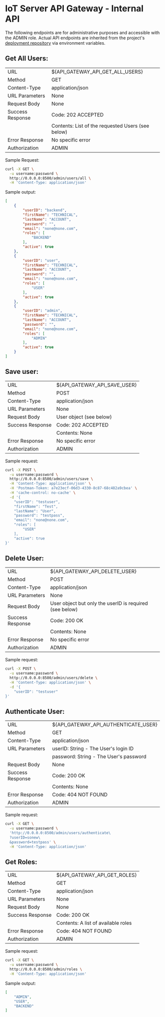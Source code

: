 # IoT Server API Gateway - Internal API
 
The following endpoints are for administrative purposes and accessible with the ADMIN role.
Actual API endpoints are inherited from the project's [deployment repository](https://github.com/tlvlp/iot-server-deployment) via environment variables.

## Get All Users:
| | |
| :--- | :--- |
| URL | ${API_GATEWAY_API_GET_ALL_USERS} |
| Method | GET |
| Content-Type | application/json |
| URL Parameters | None |
| Request Body | None |
| Success Response | Code: 202 ACCEPTED  |
| | Contents: List of the requested Users (see below) |
| Error Response | No specific error |
| Authorization | ADMIN |

Sample Request:
```bash
curl -X GET \
  -u username:password \
  http://0.0.0.0:8500/admin/users/all \
  -H 'Content-Type: application/json'
```

Sample output:
```json
[
    {
        "userID": "backend",
        "firstName": "TECHNICAL",
        "lastName": "ACCOUNT",
        "password": "",
        "email": "none@none.com",
        "roles": [
            "BACKEND"
        ],
        "active": true
    },
    {
        "userID": "user",
        "firstName": "TECHNICAL",
        "lastName": "ACCOUNT",
        "password": "",
        "email": "none@none.com",
        "roles": [
            "USER"
        ],
        "active": true
    },
    {
        "userID": "admin",
        "firstName": "TECHNICAL",
        "lastName": "ACCOUNT",
        "password": "",
        "email": "none@none.com",
        "roles": [
            "ADMIN"
        ],
        "active": true
    }
]

```

## Save user:
| | |
| :--- | :--- |
| URL | ${API_GATEWAY_API_SAVE_USER} |
| Method | POST |
| Content-Type | application/json |
| URL Parameters | None |
| Request Body | User object (see below) |
| Success Response | Code: 202 ACCEPTED  |
| | Contents: None |
| Error Response | No specific error |
| Authorization | ADMIN |

Sample request:
```bash
curl -X POST \
  -u username:password \
  http://0.0.0.0:8500/admin/users/save \
  -H 'Content-Type: application/json' \
  -H 'Postman-Token: a7e23ecf-06d3-4330-8c87-68c482a9cbea' \
  -H 'cache-control: no-cache' \
  -d '{
    "userID": "testuser",
    "firstName": "Test",
    "lastName": "User",
    "password": "testpass",
    "email": "none@none.com",
    "roles": [
        "USER"
    ],
    "active": true
}'
```

## Delete User:
| | |
| :--- | :--- |
| URL | ${API_GATEWAY_API_DELETE_USER} |
| Method | POST |
| Content-Type | application/json |
| URL Parameters | None |
| Request Body | User object but only the userID is required (see below) |
| Success Response | Code: 200 OK  |
| | Contents: None |
| Error Response | No specific error |
| Authorization | ADMIN |

Sample request:
```bash
curl -X POST \
  -u username:password \
  http://0.0.0.0:8500/admin/users/delete \
  -H 'Content-Type: application/json' \
  -d '{
    "userID": "testuser"
}'
```

## Authenticate User:
| | |
| :--- | :--- |
| URL | ${API_GATEWAY_API_AUTHENTICATE_USER} |
| Method | GET |
| Content-Type | application/json |
| URL Parameters | userID: String - The User's login ID |
| | password: String - The User's password |
| Request Body | None |
| Success Response | Code: 200 OK  |
| | Contents: None |
| Error Response | Code: 404 NOT FOUND |
| Authorization | ADMIN |

Sample request:
```bash
curl -X GET \
  -u username:password \
  'http://0.0.0.0:8500/admin/users/authenticate\
  ?userID=sonew\
  &password=testpass' \
  -H 'Content-Type: application/json' 
```

## Get Roles:
| | |
| :--- | :--- |
| URL | ${API_GATEWAY_API_GET_ROLES} |
| Method | GET |
| Content-Type | application/json |
| URL Parameters | None |
| Request Body | None |
| Success Response | Code: 200 OK  |
| | Contents: A list of available roles |
| Error Response | Code: 404 NOT FOUND |
| Authorization | ADMIN |

Sample request:
```bash
curl -X GET \
  -u username:password \
  http://0.0.0.0:8500/admin/roles \
  -H 'Content-Type: application/json' 
```

Sample output:
```json
[
    "ADMIN",
    "USER",
    "BACKEND"
]
```